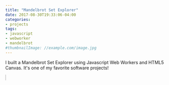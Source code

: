 ```yaml
---
title: "Mandelbrot Set Explorer"
date: 2017-08-30T19:33:06-04:00
categories:
- projects
tags:
- javascript
- webworker
- mandelbrot
#thumbnailImage: //example.com/image.jpg
---
```


I built a Mandelbrot Set Explorer using Javascript Web Workers and HTML5 Canvas.  It's one of my favorite software projects!

<!--more-->

<div style='position:relative;'>
    <canvas id='mandelbrot' width='500' height='500' style='border:solid 1px #ccc;'></canvas>
    <div id='zoom-rect' style='position:absolute;pointer-events:none;border:solid 1px white; background:rgba(255,255,255,0.5);'></div>
</div>
<script src="/projects/mandelbrot/big.min.js"></script>
<script src="/projects/mandelbrot/app.js"></script>